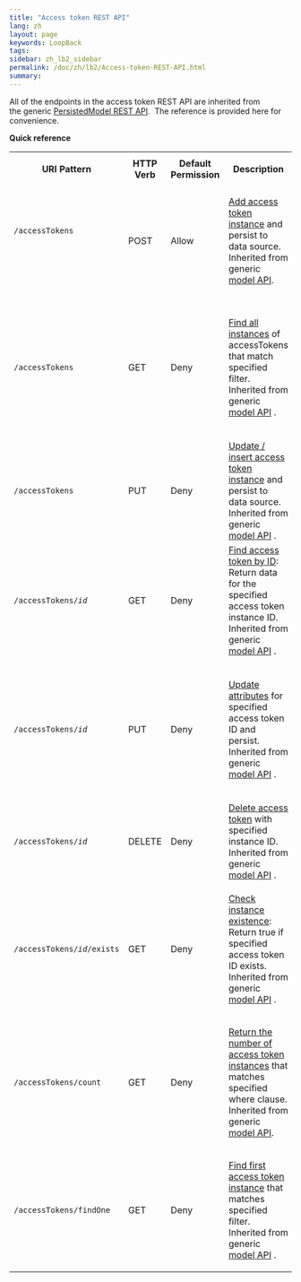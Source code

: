```yaml
---
title: "Access token REST API"
lang: zh
layout: page
keywords: LoopBack
tags:
sidebar: zh_lb2_sidebar
permalink: /doc/zh/lb2/Access-token-REST-API.html
summary:
---
```


All of the endpoints in the access token REST API are inherited from the generic [PersistedModel REST API](/doc/{{page.lang}}/lb2/PersistedModel-REST-API.html).  The reference is provided here for convenience.

**Quick reference**

<table>
  <tbody>
    <tr>
      <th>
        <p>URI Pattern</p>
      </th>
      <th>HTTP Verb</th>
      <th>Default Permission</th>
      <th>Description</th>
      <th>Arguments</th>
    </tr>
    <tr>
      <td>
        <p><code>/accessTokens</code></p>
        <div style="width:120px;">
          <p>&nbsp;</p>
        </div>
      </td>
      <td>POST</td>
      <td>Allow</td>
      <td>
        <p><a href="http://docs.strongloop.com/display/DOC/Model+REST+API#ModelRESTAPI-Addmodelinstance" class="external-link" rel="nofollow">Add access token instance</a> and persist to data source. Inherited from generic <a href="/doc/{{page.lang}}/lb2/PersistedModel-REST-API.html">model API</a>.</p>
      </td>
      <td>JSON object (in request body)</td>
    </tr>
    <tr>
      <td><code>/accessTokens</code></td>
      <td>GET</td>
      <td><span>Deny</span></td>
      <td><a href="http://docs.strongloop.com/display/DOC/Model+REST+API#ModelRESTAPI-Findmatchinginstances" class="external-link" rel="nofollow">Find all instances</a> of accessTokens that match specified filter. Inherited from generic <a href="/doc/{{page.lang}}/lb2/PersistedModel-REST-API.html">model API</a>&nbsp;.</td>
      <td>
        <p>One or more filters in query parameters:</p>
        <ul>
          <li>where</li>
          <li>include</li>
          <li>order</li>
          <li>limit</li>
          <li>skip / offset</li>
          <li>fields</li>
        </ul>
      </td>
    </tr>
    <tr>
      <td><code>/accessTokens</code></td>
      <td>PUT</td>
      <td><span>Deny</span></td>
      <td><a href="http://docs.strongloop.com/display/DOC/Model+REST+API#ModelRESTAPI-Update/insertinstance" class="external-link" rel="nofollow">Update / insert access token instance</a> and persist to data source. Inherited from generic <a href="/doc/{{page.lang}}/lb2/PersistedModel-REST-API.html">model API</a>&nbsp;.</td>
      <td>JSON object (in request body)</td>
    </tr>
    <tr>
      <td><code>/accessTokens/<em>id</em></code></td>
      <td>GET</td>
      <td><span>Deny</span></td>
      <td><a href="http://docs.strongloop.com/display/DOC/Model+REST+API#ModelRESTAPI-FindinstancebyID" class="external-link" rel="nofollow">Find access token by ID</a>: Return data for the specified access token instance ID. Inherited from generic <a href="/doc/{{page.lang}}/lb2/PersistedModel-REST-API.html">model API</a>&nbsp;.</td>
      <td><em>id</em>, the access token instance ID (in URI path)</td>
    </tr>
    <tr>
      <td><code>/accessTokens/<em>id</em></code></td>
      <td>PUT</td>
      <td><span>Deny</span></td>
      <td><a href="http://docs.strongloop.com/display/DOC/Model+REST+API#ModelRESTAPI-Updatemodelinstanceattributes" class="external-link" rel="nofollow">Update attributes</a> for specified access token ID and persist. Inherited from generic <a href="/doc/{{page.lang}}/lb2/PersistedModel-REST-API.html">model API</a>&nbsp;.</td>
      <td>
        <p>Query parameters:</p>
        <ul>
          <li>data&nbsp;- An object containing property name/value pairs</li>
          <li><em>id</em>&nbsp;- The model id</li>
        </ul>
      </td>
    </tr>
    <tr>
      <td><code>/accessTokens/<em>id</em></code></td>
      <td>DELETE</td>
      <td><span>Deny</span></td>
      <td><a href="http://docs.strongloop.com/display/DOC/Model+REST+API#ModelRESTAPI-Deletemodelinstance" class="external-link" rel="nofollow">Delete access token</a> with specified instance ID. Inherited from generic <a href="/doc/{{page.lang}}/lb2/PersistedModel-REST-API.html">model API</a>&nbsp;.</td>
      <td><em>id</em>, access token ID<em> </em>(in URI path)</td>
    </tr>
    <tr>
      <td><code>/accessTokens/<em>id</em>/exists</code></td>
      <td>GET</td>
      <td><span>Deny</span></td>
      <td>
        <p><a href="http://docs.strongloop.com/display/DOC/Model+REST+API#ModelRESTAPI-Checkinstanceexistence" class="external-link" rel="nofollow">Check instance existence</a>: Return true if specified access token ID exists. Inherited from generic <a href="/doc/{{page.lang}}/lb2/PersistedModel-REST-API.html">model API</a>&nbsp;.</p>
      </td>
      <td>
        <p>URI path:</p>
        <ul>
          <li><em>id</em> - Model instance ID</li>
        </ul>
      </td>
    </tr>
    <tr>
      <td><code>/accessTokens/count</code></td>
      <td>GET</td>
      <td><span>Deny</span></td>
      <td>
        <p><a href="http://docs.strongloop.com/display/DOC/Model+REST+API#ModelRESTAPI-Getinstancecount" class="external-link" rel="nofollow">Return the number of access token instances</a>&nbsp;that matches specified where clause. Inherited from generic
          <a href="/doc/{{page.lang}}/lb2/PersistedModel-REST-API.html">model API</a>.</p>
      </td>
      <td>Where filter specified in query parameter</td>
    </tr>
    <tr>
      <td><code>/accessTokens/findOne</code></td>
      <td>GET</td>
      <td><span>Deny</span></td>
      <td>
        <p><a href="http://docs.strongloop.com/display/DOC/Model+REST+API#ModelRESTAPI-Findfirstinstance" class="external-link" rel="nofollow">Find first access token instance</a> that matches specified filter. Inherited from generic <a href="/doc/{{page.lang}}/lb2/PersistedModel-REST-API.html">model API</a>&nbsp;.</p>
      </td>
      <td>Same as <a href="http://docs.strongloop.com/display/DOC/Model+REST+API#ModelRESTAPI-Findmatchinginstances" class="external-link" rel="nofollow">Find matching instances</a>.</td>
    </tr>
  </tbody>
</table>
